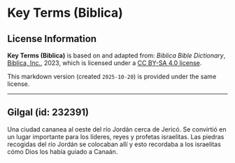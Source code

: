 # Key Terms (Biblica)

## License Information

**Key Terms (Biblica)** is based on and adapted from: _Biblica Bible Dictionary_, [Biblica, Inc.](https://www.biblica.com/), 2023, which is licensed under a [CC BY-SA 4.0 license](https://creativecommons.org/licenses/by-sa/4.0/legalcode.en).

This markdown version (created `2025-10-20`) is provided under the same license.



--------------------------------

## Gilgal (id: 232391)

Una ciudad cananea al oeste del río Jordán cerca de Jericó. Se convirtió en un lugar importante para los líderes, reyes y profetas israelitas. Las piedras recogidas del río Jordán se colocaban allí y esto recordaba a los israelitas cómo Dios los había guiado a Canaán.


